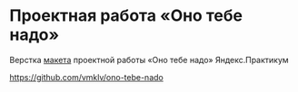 # Проектная работа «Оно тебе надо»
Верстка [макета](https://www.figma.com/proto/8KwhMpv8qnDocX4NVFQBpn/%D0%9E%D0%BD%D0%BE-%D1%82%D0%B5%D0%B1%D0%B5-%D0%BD%D0%B0%D0%B4%D0%BE?node-id=0-1&t=loXVXITDRcagRazo-1) проектной работы «Оно тебе надо» Яндекс.Практикум

https://github.com/vmklv/ono-tebe-nado
